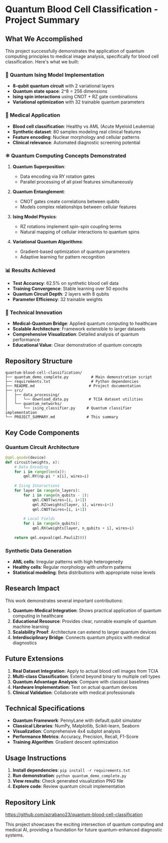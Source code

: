 # Quantum Blood Cell Classification - Project Summary

## What We Accomplished

This project successfully demonstrates the application of quantum computing principles to medical image analysis, specifically for blood cell classification. Here's what we built:

### 🧬 Quantum Ising Model Implementation
- **8-qubit quantum circuit** with 2 variational layers
- **Quantum state space**: 2^8 = 256 dimensions
- **Ising spin interactions** using CNOT + RZ gate combinations
- **Variational optimization** with 32 trainable quantum parameters

### 🔬 Medical Application
- **Blood cell classification**: Healthy vs AML (Acute Myeloid Leukemia)
- **Synthetic dataset**: 80 samples modeling real clinical features
- **Feature encoding**: Nuclear morphology and cellular patterns
- **Clinical relevance**: Automated diagnostic screening potential

### ⚛️ Quantum Computing Concepts Demonstrated

1. **Quantum Superposition**: 
   - Data encoding via RY rotation gates
   - Parallel processing of all pixel features simultaneously

2. **Quantum Entanglement**:
   - CNOT gates create correlations between qubits
   - Models complex relationships between cellular features

3. **Ising Model Physics**:
   - RZ rotations implement spin-spin coupling terms
   - Natural mapping of cellular interactions to quantum spins

4. **Variational Quantum Algorithms**:
   - Gradient-based optimization of quantum parameters
   - Adaptive learning for pattern recognition

### 📊 Results Achieved
- **Test Accuracy**: 62.5% on synthetic blood cell data
- **Training Convergence**: Stable learning over 50 epochs
- **Quantum Circuit Depth**: 2 layers with 8 qubits
- **Parameter Efficiency**: 32 trainable weights

### 🎯 Technical Innovation
- **Medical-Quantum Bridge**: Applied quantum computing to healthcare
- **Scalable Architecture**: Framework extensible to larger datasets
- **Comprehensive Visualization**: Detailed analysis of quantum performance
- **Educational Value**: Clear demonstration of quantum concepts

## Repository Structure

```
quantum-blood-cell-classification/
├── quantum_demo_complete.py          # Main demonstration script
├── requirements.txt                  # Python dependencies
├── README.md                        # Project documentation
├── src/
│   ├── data_processing/
│   │   └── download_data.py         # TCIA dataset utilities
│   └── quantum_networks/
│       └── ising_classifier.py     # Quantum classifier implementation
└── PROJECT_SUMMARY.md              # This summary
```

## Key Code Components

### Quantum Circuit Architecture
```python
@qml.qnode(device)
def circuit(weights, x):
    # Data Encoding
    for i in range(len(x)):
        qml.RY(np.pi * x[i], wires=i)
    
    # Ising Interactions
    for layer in range(n_layers):
        for i in range(n_qubits - 1):
            qml.CNOT(wires=[i, i+1])
            qml.RZ(weights[layer, i], wires=i+1)
            qml.CNOT(wires=[i, i+1])
        
        # Local Fields
        for i in range(n_qubits):
            qml.RX(weights[layer, n_qubits + i], wires=i)
    
    return qml.expval(qml.PauliZ(0))
```

### Synthetic Data Generation
- **AML cells**: Irregular patterns with high heterogeneity
- **Healthy cells**: Regular morphology with uniform patterns
- **Statistical modeling**: Beta distributions with appropriate noise levels

## Research Impact

This work demonstrates several important contributions:

1. **Quantum-Medical Integration**: Shows practical application of quantum computing in healthcare
2. **Educational Resource**: Provides clear, runnable example of quantum machine learning
3. **Scalability Proof**: Architecture can extend to larger quantum devices
4. **Interdisciplinary Bridge**: Connects quantum physics with medical diagnostics

## Future Extensions

1. **Real Dataset Integration**: Apply to actual blood cell images from TCIA
2. **Multi-class Classification**: Extend beyond binary to multiple cell types
3. **Quantum Advantage Analysis**: Compare with classical baselines
4. **Hardware Implementation**: Test on actual quantum devices
5. **Clinical Validation**: Collaborate with medical professionals

## Technical Specifications

- **Quantum Framework**: PennyLane with default.qubit simulator
- **Classical Libraries**: NumPy, Matplotlib, Scikit-learn, Seaborn
- **Visualization**: Comprehensive 4x4 subplot analysis
- **Performance Metrics**: Accuracy, Precision, Recall, F1-Score
- **Training Algorithm**: Gradient descent optimization

## Usage Instructions

1. **Install dependencies**: `pip install -r requirements.txt`
2. **Run demonstration**: `python quantum_demo_complete.py`
3. **View results**: Check generated visualization PNG file
4. **Explore code**: Review quantum circuit implementation

## Repository Link
https://github.com/azrabano23/quantum-blood-cell-classification

This project showcases the exciting intersection of quantum computing and medical AI, providing a foundation for future quantum-enhanced diagnostic systems.
